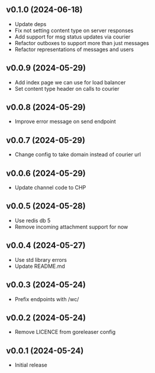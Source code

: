 v0.1.0 (2024-06-18)
-------------------------
 * Update deps
 * Fix not setting content type on server responses
 * Add support for msg status updates via courier
 * Refactor outboxes to support more than just messages
 * Refactor representations of messages and users

v0.0.9 (2024-05-29)
-------------------------
 * Add index page we can use for load balancer
 * Set content type header on calls to courier

v0.0.8 (2024-05-29)
-------------------------
 * Improve error message on send endpoint

v0.0.7 (2024-05-29)
-------------------------
 * Change config to take domain instead of courier url

v0.0.6 (2024-05-29)
-------------------------
 * Update channel code to CHP

v0.0.5 (2024-05-28)
-------------------------
 * Use redis db 5
 * Remove incoming attachment support for now

v0.0.4 (2024-05-27)
-------------------------
 * Use std library errors
 * Update README.md

v0.0.3 (2024-05-24)
-------------------------
 * Prefix endpoints with /wc/

v0.0.2 (2024-05-24)
-------------------------
 * Remove LICENCE from goreleaser config

v0.0.1 (2024-05-24)
-------------------------
 * Initial release

